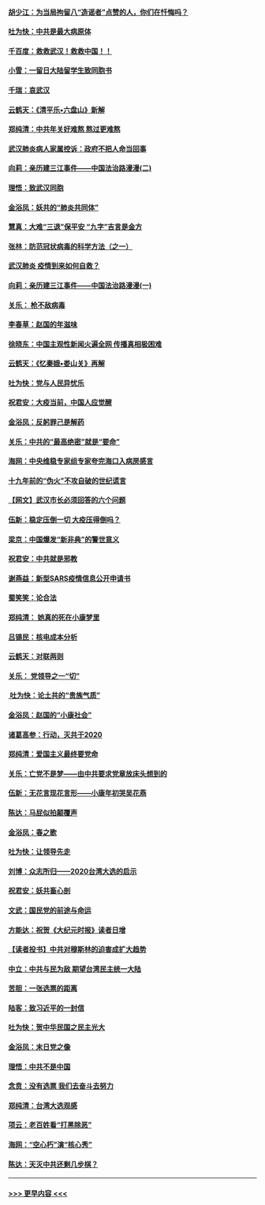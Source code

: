 #### [胡少江：为当局拘留八“造谣者”点赞的人，你们在忏悔吗？](../pages/nsc993/n11836801.md?t=02011822) 
#### [吐为快：中共是最大病原体](../pages/nsc993/n11836748.md?t=02011822) 
#### [千百度：救救武汉！救救中国！！](../pages/nsc993/n11836145.md?t=02011822) 
#### [小雪：一留日大陆留学生致同胞书](../pages/nsc993/n11834624.md?t=02011822) 
#### [千瑞：哀武汉](../pages/nsc993/n11833647.md?t=02011822) 
#### [云鹤天：《清平乐▪六盘山》新解](../pages/nsc993/n11833611.md?t=02011822) 
#### [郑纯清：中共年关好难熬 熬过更难熬](../pages/nsc993/n11833489.md?t=02011822) 
#### [武汉肺炎病人家属控诉：政府不把人命当回事](../pages/nsc993/n11833205.md?t=02011822) 
#### [向莉：亲历建三江事件——中国法治路漫漫(二)](../pages/nsc993/n11829102.md?t=02011822) 
#### [理悟：致武汉同胞](../pages/nsc993/n11831522.md?t=02011822) 
#### [金浴凤：妖共的“肺炎共同体”](../pages/nsc993/n11829448.md?t=02011822) 
#### [慧真：大难“三退”保平安 “九字”吉言是金方](../pages/nsc993/n11829501.md?t=02011822) 
#### [张林：防范冠状病毒的科学方法（之一）](../pages/nsc993/n11828618.md?t=02011822) 
#### [武汉肺炎 疫情到来如何自救？](../pages/nsc993/n11827632.md?t=02011822) 
#### [向莉：亲历建三江事件——中国法治路漫漫(一)](../pages/nsc993/n11827190.md?t=02011822) 
#### [关乐： 枪不敌病毒](../pages/nsc993/n11826746.md?t=02011822) 
#### [李春草：赵国的年滋味](../pages/nsc993/n11826321.md?t=02011822) 
#### [徐晓东：中国主观性新闻火遍全网 传播真相极困难](../pages/nsc993/n11826508.md?t=02011822) 
#### [云鹤天：《忆秦娥▪娄山关》再解](../pages/nsc993/n11824682.md?t=02011822) 
#### [吐为快：党与人民异忧乐](../pages/nsc993/n11824660.md?t=02011822) 
#### [祝君安：大疫当前，中国人应觉醒](../pages/nsc993/n11821946.md?t=02011822) 
#### [金浴凤：反躬罪己是解药](../pages/nsc993/n11820280.md?t=02011822) 
#### [关乐：中共的“最高绝密”就是“要命”](../pages/nsc993/n11816946.md?t=02011822) 
#### [海网：中央维稳专家组专家夸完海口入病房感言](../pages/nsc993/n11815138.md?t=02011822) 
#### [十九年前的“伪火”不攻自破的世纪谎言](../pages/nsc993/n11813238.md?t=02011822) 
#### [【网文】武汉市长必须回答的六个问题](../pages/nsc993/n11813848.md?t=02011822) 
#### [伍新：稳定压倒一切 大疫压得倒吗？](../pages/nsc993/n11812634.md?t=02011822) 
#### [梁京：中国爆发“新非典”的警世意义](../pages/nsc993/n11812554.md?t=02011822) 
#### [祝君安：中共就是邪教](../pages/nsc993/n11812431.md?t=02011822) 
#### [谢燕益：新型SARS疫情信息公开申请书](../pages/nsc993/n11808840.md?t=02011822) 
#### [蜀笑笑：论合法](../pages/nsc993/n11808064.md?t=02011822) 
#### [郑纯清： 她真的死在小康梦里](../pages/nsc993/n11806623.md?t=02011822) 
#### [吕锡民：核电成本分析](../pages/nsc993/n11806284.md?t=02011822) 
#### [云鹤天：对联两则](../pages/nsc993/n11805957.md?t=02011822) 
#### [关乐： 党领导之一“切”](../pages/nsc993/n11804505.md?t=02011822) 
#### [ 吐为快：论土共的“贵族气质”](../pages/nsc993/n11804490.md?t=02011822) 
#### [金浴凤：赵国的“小康社会”](../pages/nsc993/n11804452.md?t=02011822) 
#### [诸葛高参：行动，灭共于2020](../pages/nsc993/n11804120.md?t=02011822) 
#### [郑纯清：爱国主义最终要党命](../pages/nsc993/n11802197.md?t=02011822) 
#### [关乐：亡党不是梦——由中共要求党章放床头想到的](../pages/nsc993/n11802156.md?t=02011822) 
#### [伍新：无花言现花言形——小康年初哭吴花燕](../pages/nsc993/n11800044.md?t=02011822) 
#### [陈达：马屁似拍颠覆声](../pages/nsc993/n11800010.md?t=02011822) 
#### [金浴凤：春之歌](../pages/nsc993/n11797687.md?t=02011822) 
#### [吐为快：让领导先走](../pages/nsc993/n11797512.md?t=02011822) 
#### [刘博：众志所归——2020台湾大选的启示](../pages/nsc993/n11796878.md?t=02011822) 
#### [祝君安：妖共畜心剖](../pages/nsc993/n11794273.md?t=02011822) 
#### [文武：国民党的前途与命运](../pages/nsc993/n11794198.md?t=02011822) 
#### [方能达：祝贺《大纪元时报》读者日增](../pages/nsc993/n11793807.md?t=02011822) 
#### [【读者投书】中共对穆斯林的迫害成扩大趋势](../pages/nsc993/n11791371.md?t=02011822) 
#### [中立：中共与民为敌 期望台湾民主统一大陆](../pages/nsc993/n11790392.md?t=02011822) 
#### [苦胆：一张选票的距离](../pages/nsc993/n11788914.md?t=02011822) 
#### [陆客：致习近平的一封信](../pages/nsc993/n11788867.md?t=02011822) 
#### [吐为快：贺中华民国之民主光大](../pages/nsc993/n11788618.md?t=02011822) 
#### [金浴凤：末日党之像](../pages/nsc993/n11787475.md?t=02011822) 
#### [理悟：中共不是中国](../pages/nsc993/n11787463.md?t=02011822) 
#### [念贲：没有选票  我们去奋斗去努力](../pages/nsc993/n11787398.md?t=02011822) 
#### [郑纯清：台湾大选观感](../pages/nsc993/n11786210.md?t=02011822) 
#### [项云：老百姓看“打黑除恶”](../pages/nsc993/n11785398.md?t=02011822) 
#### [海网：“空心朽”演“核心秀”](../pages/nsc993/n11783874.md?t=02011822) 
#### [陈达：天灭中共还剩几步棋？](../pages/nsc993/n11783719.md?t=02011822) 

----
#### [ >>> 更早内容 <<< ](../indexes/nsc993-earlier.md)
